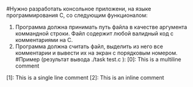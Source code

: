 #Нужно разработать консольное приложени, на языке программирования C, со следующим функционалом:
1. Программа должна принимать путь файла в качестве аргумента коммандной
строки. Файл содержит любой валидный код с комментариями на С.
2. Программа должна считать файл, выделить из него все комментарии и вывести
их на экран с порядковым номером.
#Пример (результат вывода ./task test.c ):
[0]:
This is a
multiline comment

[1]: This is a single line comment
[2]: This is an inline comment
